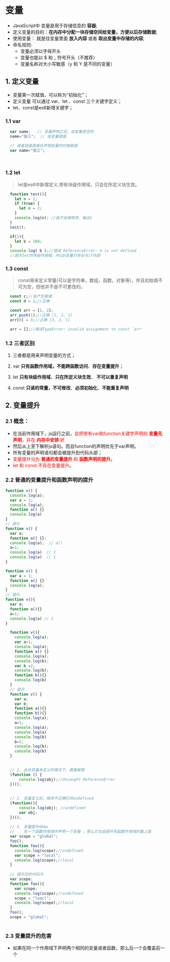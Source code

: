 # 变量
  - JavaScript中 变量是用于存储信息的 **容器**;
  - 定义变量的目的：**在内存中分配一块存储空间给变量，方便以后存储数据**;
  - 使用变量： 就是往变量里面 **放入内容** 或者 **取出变量中存储的内容**;
  - 命名规则: 
    - 变量必须以字母开头
    - 变量也能以 $ 和 _ 符号开头（不推荐）
    - 变量名称对大小写敏感（y 和 Y 是不同的变量）

## 1. 定义变量
  - 变量第一次赋值，可以称为“初始化”；
  - 定义变量 可以通过 var、let 、const 三个关键字定义；
  - let、const是es6新增关键字；
### 1.1 var
  ```js
    var name;   // 变量声明之后，该变量是空的
    name="张三";  // 给变量赋值

    // 或者或者直接在声明变量的时候赋值 
    var name="张三";

    
  ```
### 1.2 let
  > let是es6中新增定义,带有块级作用域，只会在所定义块生效。
  ```js
    function test(){
      let n = 1;
      if (true) {
        let n = 2;
      }
      console.log(n); //值不会被修改，输出1
    }
    test();

    if(1){
      let b = 100;
    }
    console.log( b );//错误 ReferenceError: b is not defined
    //因为let的块级作用域，所以b变量只存在与if内部
  ```

### 1.3 const
  > const用来定义常量(可以是字符串，数组，函数，对象等)，并且初始值不可为空，但他并不是不可更改的。
  ```js
    const c;//会产生报错.
    const d = 1;//正确

    const arr = [1, 2];
    arr.push(1);//正确 [1, 2, 1]
    arr[0] = 3;//正确 [3, 2, 1]

    arr = [];//错误TypeError: invalid assignment to const `arr'
  ```



### 1.2 三者区别
  1. 三者都是用来声明变量的方式；

  2. var **只有函数作用域，不能跨函数访问**、**存在变量提升**；

  3. let **只有块级作用域**、**只在所定义块生效**、 **不可以重复声明**

  4. const **只读的常量，不可修改**、**必须初始化**、**不能重复声明** 


## 2. 变量提升
  ### 2.1 概念：
  - 在当前作用域下，js运行之前，<font color="red">会把带有var和function关键字声明的 **变量先声明**，并在 **内存中安排** 好</font>
  - 然后从上至下解析js语句。而且function的声明优先于var声明。
  - 所有变量的声明语句都会被提升到代码头部；
  - <font color="red">变量提升分为 **普通的变量提升** 和 **函数声明的提升**</font>。
  - <font color="red">let 和 const 不存在变量提升</font>。

  ### 2.2 普通的变量提升和函数声明的提升

  ```js
  function v() {   
    console.log(a);
    var a = 1;
    console.log(a);
    function a() {}
    console.log(a)
  }
  // 提升
  function v() {
    var a;
    function a() {};
    console.log(a);  // a()
    a=1; 
    console.log(a)  // 1
    console.log(a)  // 1
  }

  ``` 

  ```js
  function v() {
    var a = 1;
    function a() {}
    console.log(a);
  }
  // 提升
  function v(){
    var a;
    function a(){}
    a=1;
    console.log(a) // 1
  }
  ```
  ```js
    function v(){
      console.log(a);
      var a=1;
      console.log(a);
      function a() {}
      console.log(a);
      console.log(b);
      var b =2;
      console.log(b);
      function b(){}
      console.log(b)
    }
    // 提升
    function v() {
      var a;
      var b;
      function a(){}
      function b(){}
      console.log(a);
      a=1;
      console.log(a);
      console.log(a)
      console.log(b)
      b=2;
      console.log(b);
      console.log(b)
    }
  ```
  ```js
    
    // 1. 此处变量未定义的情况下，直接报错
    (function () {
        console.log(obj);//Uncaught ReferenceError
    })();
    
    
    // 2. 变量定义后，顺序不正确打印undefined
    (function(){
        console.log(obj); //undefined
        var obj;
    })();
    
    // 3. 变量提升demo
    //    在一个函数作用域中声明一个变量 ，那么它也会提升到函数作用域的最上面
    var scope = "global";
    foo();
    function foo(){
      console.log(scope);//undefined
      var scope = "local";
      console.log(scope);//local
    }
    
    // 提升后的代码为
    var scope;
    function foo(){
      var scope;
      console.log(scope);//undefoned
      scope = "loacl";
      console.log(scope);//local
    }
    foo();
    scope = "global";
    
  ```

  ### 2.3 变量提升的危害
   - 如果在同一个作用域下声明两个相同的变量或者函数，那么后一个会覆盖前一个